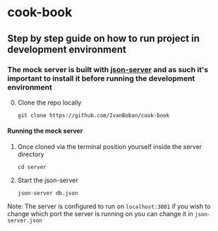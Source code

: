 # cook-book

## Step by step guide on how to run project in development environment

### The mock server is built with [json-server](https://github.com/typicode/json-server) and as such it's important to install it before running the development environment

0. Clone the repo locally

    `git clone https://github.com/IvanBoban/cook-book`

#### Running the mock server

1. Once cloned via the terminal position yourself inside the server directory
    
    `cd server`

2. Start the json-server

    `json-server db.json`

Note: The server is configured to run on `localhost:3001` if you wish to change which port the server is running on you can change it in `json-server.json`

